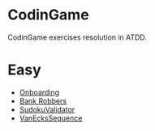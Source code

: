 CodinGame
=========

CodinGame exercises resolution in ATDD.

# Easy
* [Onboarding](src/Easy/Onboarding/onboarding.feature)
* [Bank Robbers](src/Easy/BankRobbers/bank_robbers.feature)
* [SudokuValidator](src/Easy/SudokuValidator/sudoku_validator.feature)
* [VanEcksSequence](src/Easy/VanEcksSequence/van_ecks_sequence.feature)
